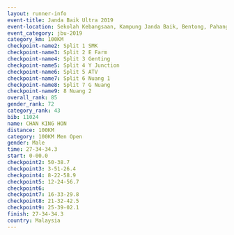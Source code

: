 ```yaml
---
layout: runner-info 
event-title: Janda Baik Ultra 2019
event-location: Sekolah Kebangsaan, Kampung Janda Baik, Bentong, Pahang, Malaysia
event_category: jbu-2019 
category_km: 100KM 
checkpoint-name2: Split 1 SMK 
checkpoint-name3: Split 2 E Farm 
checkpoint-name4: Split 3 Genting 
checkpoint-name5: Split 4 Y Junction 
checkpoint-name6: Split 5 ATV 
checkpoint-name7: Split 6 Nuang 1 
checkpoint-name8: Split 7 G Nuang 
checkpoint-name9: 8 Nuang 2 
overall_rank: 85
gender_rank: 72
category_rank: 43
bib: 11024
name: CHAN KING HON
distance: 100KM
category: 100KM Men Open
gender: Male
time: 27-34-34.3
start: 0-00.0
checkpoint2: 50-38.7
checkpoint3: 3-51-26.4
checkpoint4: 8-22-58.9
checkpoint5: 12-24-56.7
checkpoint6: 
checkpoint7: 16-33-29.8
checkpoint8: 21-32-42.5
checkpoint9: 25-39-02.1
finish: 27-34-34.3
country: Malaysia
---
```

